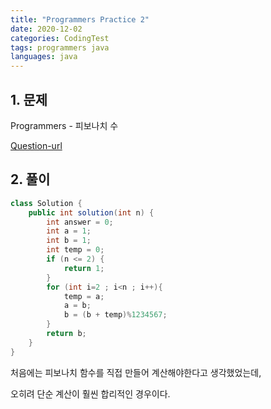```yaml
---
title: "Programmers Practice 2"
date: 2020-12-02
categories: CodingTest
tags: programmers java
languages: java
---
```


## 1. 문제
Programmers - 피보나치 수

[Question-url](https://programmers.co.kr/learn/courses/30/lessons/12945)

## 2. 풀이
```java
class Solution {
    public int solution(int n) {
        int answer = 0;
        int a = 1;
        int b = 1;
        int temp = 0;
        if (n <= 2) {
            return 1;
        }
        for (int i=2 ; i<n ; i++){
            temp = a;
            a = b;
            b = (b + temp)%1234567;
        }
        return b;
    }
}
```
처음에는 피보나치 함수를 직접 만들어 계산해야한다고 생각했었는데,

오히려 단순 계산이 훨씬 합리적인 경우이다.

